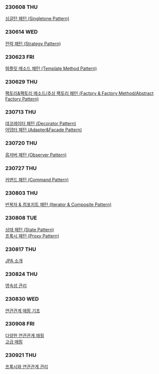 ### 230608 THU
[싱글턴 패턴 (Singletone Pattern)](https://www.notion.so/hello-jay-study/230608-THU-Singleton-Pattern-487c4f83f7e54b329684b96bb279a3cc?pvs=4)

### 230614 WED
[전략 패턴 (Strategy Pattern)](https://www.notion.so/hello-jay-study/230614-WED-Strategy-Pattern-46f42048f24d4f069260936bd8adbaf9?pvs=4)

### 230623 FRI
[템플릿 메소드 패턴 (Template Method Pattern)](https://www.notion.so/hello-jay-study/230622-THU-Template-Method-Pattern-8de0525b036d47d2a5b3572f1b291df4?pvs=4)

### 230629 THU
[팩토리&팩토리 메소드/추상 팩토리 패턴 (Factory & Factory Method/Abstract Factory Pattern)](https://www.notion.so/hello-jay-study/Factory-Factory-Method-Abstract-Factory-Pattern-01e03de8791b4146b0b3ea6162d22982?pvs=4)

### 230713 THU
[데코레이터 패턴 (Decorator Pattern)](https://www.notion.so/hello-jay-study/Decorator-Pattern-4091c8c556a7440ca7770164ad1c4a5e?pvs=4)
<br>
[어댑터 패턴 (Adapter&Facade Pattern)](https://www.notion.so/hello-jay-study/Adapter-Facade-Pattern-a8537846123c406c88b92e2203287212?pvs=4)

### 230720 THU
[옵저버 패턴 (Observer Pattern)](https://www.notion.so/hello-jay-study/Observer-Pattern-0a9bbac5e5c046b78420aee99ef082cd?pvs=4)

### 230727 THU
[커맨드 패턴 (Command Pattern)](https://www.notion.so/hello-jay-study/Command-Pattern-a02d79a906844046bfdf8111591c2d4f?pvs=4)

### 230803 THU
[반복자 & 컴포지트 패턴 (Iterator & Composite Pattern)](https://www.notion.so/hello-jay-study/Iterator-Composite-Pattern-74d74675390d49338398aca9603d5085?pvs=4)

### 230808 TUE
[상태 패턴 (State Pattern)](https://www.notion.so/hello-jay-study/State-Pattern-4c2ea535c1ea46738697e3a87f425209?pvs=4)
<br>
[프록시 패턴 (Proxy Pattern)](https://www.notion.so/hello-jay-study/Proxy-Pattern-e289da5815ba46a081f626f683aff366?pvs=4)

### 230817 THU
[JPA 소개](https://www.notion.so/hello-jay-study/JPA-6d2d3e01343b497eae8d3bbdb2f72ff8?pvs=4)

### 230824 THU
[영속성 관리](https://www.notion.so/hello-jay-study/JPA-814b3fd061c84998a1493b0b42c2e884?pvs=4)

### 230830 WED
[연관관계 매핑 기초](https://www.notion.so/hello-jay-study/JPA-e3e4861d994040af8a41d40a7b80eac6?pvs=4)

### 230908 FRI
[다양한 연관관계 매핑](https://www.notion.so/hello-jay-study/JPA-70517b12fc594bf9930a3f73b70f6229?pvs=4)
<br>
[고급 매핑](https://www.notion.so/hello-jay-study/JPA-5b26d649ffa945e2a8ae74ea957f78ab?pvs=4)

### 230921 THU
[프록시와 연관관계 관리](https://www.notion.so/hello-jay-study/JPA-0e0aab4ae7d14164976771682a03305d?pvs=4)
